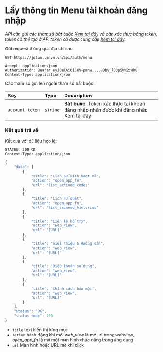 # Lấy thông tin Menu tài khoản đăng nhập

_API cần gửi các tham số bắt buộc [Xem tại đây](README.md) và cần xác thực bằng token, token có thể tạo ở API token đã được cung cấp [Xem tại đây](token-access.md)._

 Gửi request thông qua địa chỉ sau
 ```http
GET https://jotun..mhvn.vn/api/auth/menu

Accept: application/json
Authorization: Bearer eyJ0eXAiOiJKV-pmnw....8Dbv_l03p5WK2zHh8
Content-Type: application/json
```

Các tham số gửi lên ngoài tham số bắt buộc:

| Key | Type | Description |
| :--- | :--- | :--- |
| `account_token` | `string` | **Bắt buộc**. Token xác thực tài khoản đăng nhập nhận được khi đăng nhập [Xem tại đây](login.md) |

### Kết quả trả về
Kết quả với dữ liệu hợp lệ:
 ```http
STATUS: 200 OK
Content-Type: application/json
```
```javascript
{
    "data": [
        {
            "title": "Lịch sử kích hoạt mã",
            "action": "open_app_fn",
            "url": "list_actived_codes"
        },
        {
            "title": "Lịch sử quét",
            "action": "open_app_fn",
            "url": "list_scanned_histories"
        },
        {
            "title": "Liên hệ hỗ trợ",
            "action": "web_view",
            "url": "[URL]"
        },
        {
            "title": "Giới thiệu & Hướng dẫn",
            "action": "web_view",
            "url": "[URL]"
        },
        {
            "title": "Điều khoản sử dụng",
            "action": "web_view",
            "url": "[URL]"
        },
        {
            "title": "Chính sách bảo mật",
            "action": "web_view",
            "url": "[URL]"
        }
    ],
    "status": "OK",
    "status_code": 200
}
```

- `title` text hiển thị từng mục
- `action` hành động khi mở. _web_view_ là mở url trong webview, _open_app_fn_ là mở một màn hình chức năng trong ứng dụng
- `url` Màn hình hoặc URL mở khi click
